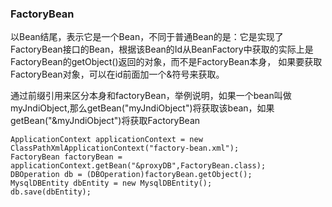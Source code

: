### FactoryBean

以Bean结尾，表示它是一个Bean，不同于普通Bean的是：它是实现了FactoryBean<T>接口的Bean，根据该Bean的Id从BeanFactory中获取的实际上是FactoryBean的getObject()返回的对象，而不是FactoryBean本身， 如果要获取FactoryBean对象，可以在id前面加一个&符号来获取。


通过前缀引用来区分本身和factoryBean，举例说明，如果一个bean叫做myJndiObject,那么getBean("myJndiObject")将获取该bean，如果getBean("&myJndiObject")将获取FactoryBean


```
ApplicationContext applicationContext = new ClassPathXmlApplicationContext("factory-bean.xml");  
FactoryBean factoryBean =  applicationContext.getBean("&proxyDB",FactoryBean.class);  
DBOperation db = (DBOperation)factoryBean.getObject();  
MysqlDBEntity dbEntity = new MysqlDBEntity();  
db.save(dbEntity); 
```
